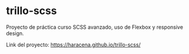 # trillo-scss
Proyecto de práctica curso SCSS avanzado, uso de Flexbox y responsive design.

Link del proyecto: https://haracena.github.io/trillo-scss/
